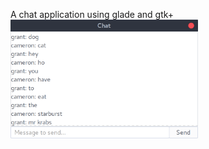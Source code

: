 A chat application using glade and gtk+
<img src="/chat.png" alt="smiley" height="190px" width="300px">
